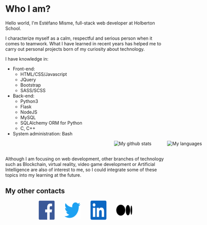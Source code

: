 # Who I am?

Hello world, I'm Estéfano Misme, full-stack web developer at Holberton School.

I characterize myself as a calm, respectful and serious person when it comes to teamwork. What I have learned in recent years has helped me to carry out personal projects born of my curiosity about technology.

I have knowledge in:
- Front-end:
  * HTML/CSS/Javascript
  * JQuery
  * Bootstrap
  * SASS/SCSS
- Back-end:
  * Python3
  * Flask
  * NodeJS
  * MySQL
  * SQLAlchemy ORM for Python
  * C, C++
- System administration: Bash

<div style="display: flex;width: 100vw; flex-wrap: wrap; justify-content:center;gap: 25px;">
<img align="center" src="https://github-readme-stats.vercel.app/api?username=estefanomisme&show_icons=true" alt="My github stats" />
<br/>
<br/>
<img align="center" src="https://github-readme-stats.vercel.app/api/top-langs/?username=estefanomisme&layout=compact&theme=vue&langs_count=6" alt="My languages"/>
</div>

Although I am focusing on web development, other branches of technology such as Blockchain, virtual reality, video game development or Artificial Intelligence are also of interest to me, so I could integrate some of these topics into my learning at the future.

## My other contacts
<p align='center'>
<a href="https://www.facebook.com/alessi.ale1/" target="_blank"><img src="./icons/facebook.png" alt="facebook" width="50" height="60"><a/>
&nbsp;&nbsp;&nbsp;&nbsp;&nbsp;&nbsp;
<a href="https://twitter.com/misot_ideas" target="_blank"><img src="./icons/twitter.svg" alt="twitter" width="50" height="60"><a/>
&nbsp;&nbsp;&nbsp;&nbsp;&nbsp;&nbsp;
<a href="https://www.linkedin.com/in/eams1798/" target="_blank"><img src="./icons/linkedin.svg" alt="linkedin" width="50" height="60"><a/>
&nbsp;&nbsp;&nbsp;&nbsp;&nbsp;&nbsp;
<a href="https://medium.com/@eams" target="_blank"><img src="./icons/medium.png" alt="medium" width="50" height="60"><a/>
</p>